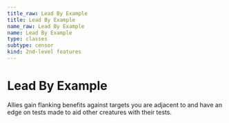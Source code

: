 ```yaml
---
title_raw: Lead By Example
title: Lead By Example
name_raw: Lead By Example
name: Lead By Example
type: classes
subtype: censor
kind: 2nd-level features
---
```


# Lead By Example

Allies gain flanking benefits against targets you are adjacent to and have an edge on tests made to aid other creatures with their tests.
